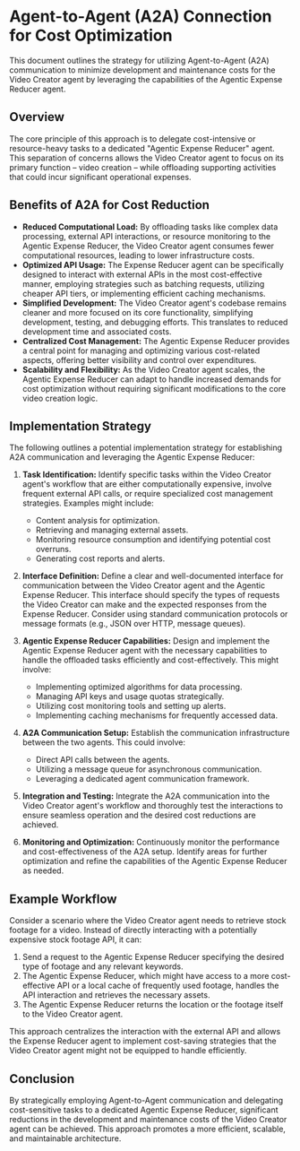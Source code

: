 # Agent-to-Agent (A2A) Connection for Cost Optimization

This document outlines the strategy for utilizing Agent-to-Agent (A2A) communication to minimize development and maintenance costs for the Video Creator agent by leveraging the capabilities of the Agentic Expense Reducer agent.

## Overview

The core principle of this approach is to delegate cost-intensive or resource-heavy tasks to a dedicated "Agentic Expense Reducer" agent. This separation of concerns allows the Video Creator agent to focus on its primary function – video creation – while offloading supporting activities that could incur significant operational expenses.

## Benefits of A2A for Cost Reduction

* **Reduced Computational Load:** By offloading tasks like complex data processing, external API interactions, or resource monitoring to the Agentic Expense Reducer, the Video Creator agent consumes fewer computational resources, leading to lower infrastructure costs.
* **Optimized API Usage:** The Expense Reducer agent can be specifically designed to interact with external APIs in the most cost-effective manner, employing strategies such as batching requests, utilizing cheaper API tiers, or implementing efficient caching mechanisms.
* **Simplified Development:** The Video Creator agent's codebase remains cleaner and more focused on its core functionality, simplifying development, testing, and debugging efforts. This translates to reduced development time and associated costs.
* **Centralized Cost Management:** The Agentic Expense Reducer provides a central point for managing and optimizing various cost-related aspects, offering better visibility and control over expenditures.
* **Scalability and Flexibility:** As the Video Creator agent scales, the Agentic Expense Reducer can adapt to handle increased demands for cost optimization without requiring significant modifications to the core video creation logic.

## Implementation Strategy

The following outlines a potential implementation strategy for establishing A2A communication and leveraging the Agentic Expense Reducer:

1.  **Task Identification:** Identify specific tasks within the Video Creator agent's workflow that are either computationally expensive, involve frequent external API calls, or require specialized cost management strategies. Examples might include:
    * Content analysis for optimization.
    * Retrieving and managing external assets.
    * Monitoring resource consumption and identifying potential cost overruns.
    * Generating cost reports and alerts.

2.  **Interface Definition:** Define a clear and well-documented interface for communication between the Video Creator agent and the Agentic Expense Reducer. This interface should specify the types of requests the Video Creator can make and the expected responses from the Expense Reducer. Consider using standard communication protocols or message formats (e.g., JSON over HTTP, message queues).

3.  **Agentic Expense Reducer Capabilities:** Design and implement the Agentic Expense Reducer agent with the necessary capabilities to handle the offloaded tasks efficiently and cost-effectively. This might involve:
    * Implementing optimized algorithms for data processing.
    * Managing API keys and usage quotas strategically.
    * Utilizing cost monitoring tools and setting up alerts.
    * Implementing caching mechanisms for frequently accessed data.

4.  **A2A Communication Setup:** Establish the communication infrastructure between the two agents. This could involve:
    * Direct API calls between the agents.
    * Utilizing a message queue for asynchronous communication.
    * Leveraging a dedicated agent communication framework.

5.  **Integration and Testing:** Integrate the A2A communication into the Video Creator agent's workflow and thoroughly test the interactions to ensure seamless operation and the desired cost reductions are achieved.

6.  **Monitoring and Optimization:** Continuously monitor the performance and cost-effectiveness of the A2A setup. Identify areas for further optimization and refine the capabilities of the Agentic Expense Reducer as needed.

## Example Workflow

Consider a scenario where the Video Creator agent needs to retrieve stock footage for a video. Instead of directly interacting with a potentially expensive stock footage API, it can:

1.  Send a request to the Agentic Expense Reducer specifying the desired type of footage and any relevant keywords.
2.  The Agentic Expense Reducer, which might have access to a more cost-effective API or a local cache of frequently used footage, handles the API interaction and retrieves the necessary assets.
3.  The Agentic Expense Reducer returns the location or the footage itself to the Video Creator agent.

This approach centralizes the interaction with the external API and allows the Expense Reducer agent to implement cost-saving strategies that the Video Creator agent might not be equipped to handle efficiently.

## Conclusion

By strategically employing Agent-to-Agent communication and delegating cost-sensitive tasks to a dedicated Agentic Expense Reducer, significant reductions in the development and maintenance costs of the Video Creator agent can be achieved. This approach promotes a more efficient, scalable, and maintainable architecture.
